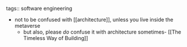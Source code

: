 tags:: software engineering

- not to be confused with [[architecture]], unless you live inside the metaverse
	- but also, please *do* confuse it with architecture sometimes- [[The Timeless Way of Building]]